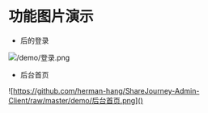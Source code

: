 # 功能图片演示

- 后的登录

![/demo/登录.png]()

- 后台首页

![https://github.com/herman-hang/ShareJourney-Admin-Client/raw/master/demo/后台首页.png]()